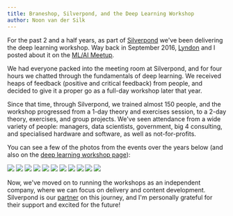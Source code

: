 ```yaml
---
title: Braneshop, Silverpond, and the Deep Learning Workshop
author: Noon van der Silk
---
```


For the past 2 and a half years, as part of [Silverpond](https://silverpond.com.au) we've been
delivering the deep learning workshop. Way back in September 2016,
[Lyndon](http://sordina.github.io/) and I posted about it on the
[ML/AI Meetup](https://www.meetup.com/Machine-Learning-AI-Meetup/events/233901076/).

We had everyone packed into the meeting room at Silverpond, and for four hours
we chatted through the fundamentals of deep learning. We received heaps of
feedback (positive and critical feedback) from people, and decided to give it
a proper go as a full-day workshop later that year.

Since that time, through Silverpond, we trained almost 150 people, and the
workshop progressed from a 1-day theory and exercises session, to a 2-day
theory, exercises, and group projects. We've seen attendance from a wide
variety of people: managers, data scientists, government, big 4 consulting,
and specialised hardware and software, as well as not-for-profits.

You can see a few of the photos from the events over the years below (and also
on the [deep learning workshop page](/deep-learning-workshop.html)): 

<div id="photos-list"> <a href="/images/workshop/ws1.jpg"><img src="/images/workshop/ws1.jpg" /></a> <a href="/images/workshop/ws2.jpg"><img src="/images/workshop/ws2.jpg" /></a> <a href="/images/workshop/ws3.jpg"><img src="/images/workshop/ws3.jpg" /></a> <a href="/images/workshop/ws4.jpg"><img src="/images/workshop/ws4.jpg" /></a> <a href="/images/workshop/ws5.jpg"><img src="/images/workshop/ws5.jpg" /></a> <a href="/images/workshop/ws6.jpg"><img src="/images/workshop/ws6.jpg" /></a> <a href="/images/workshop/ws8.jpg"><img src="/images/workshop/ws8.jpg" /></a> <a href="/images/workshop/ws9.jpg"><img src="/images/workshop/ws9.jpg" /></a> <a href="/images/workshop/ws10.jpg"><img src="/images/workshop/ws10.jpg" /></a> <a href="/images/workshop/ws11.jpg"><img src="/images/workshop/ws11.jpg" /></a> <a href="/images/workshop/ws12.jpg"><img src="/images/workshop/ws12.jpg" /></a> </div>


Now, we've moved on to running the workshops as an independent company, where
we can focus on delivery and content development. Silverpond is our
[partner](https://silverpond.com.au/2019/01/18/partnering-with-braneshop-for-silverponds-workshops/)
on this journey, and I'm personally grateful for their support and excited for
the future!
